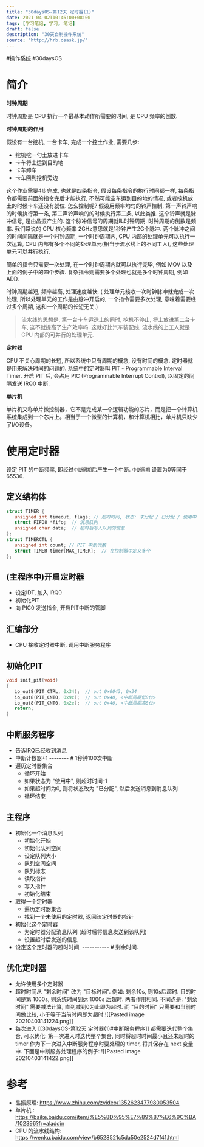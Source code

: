 ```yaml
---
title: "30daysOS-第12天 定时器(1)"
date: 2021-04-02T10:46:00+08:00
tags: [学习笔记, 学习, 笔记]
draft: false
description: "30天自制操作系统"
source: "http://hrb.osask.jp/"
---
```

#操作系统 #30daysOS 

# 简介

**时钟周期**

时钟周期是 CPU 执行一个最基本动作所需要的时间, 是 CPU 频率的倒数.

**时钟周期的作用**

假设有一台挖机, 一台卡车, 完成一个挖土作业, 需要几步:

- 挖机挖一勺土放进卡车
- 卡车将土运到目的地
- 卡车卸车
- 卡车回到挖机旁边

这个作业需要4步完成, 也就是四条指令, 假设每条指令的执行时间都一样, 每条指令都需要前面的指令完后才能执行, 不然可能空车运到目的地的情况, 或者挖机放土的时候卡车还没有就位. 怎么控制呢? 假设用频率均匀的铃声控制, 第一声铃声响的时候执行第一条, 第二声铃声响的的时候执行第二条, 以此类推.  这个铃声就是脉冲信号, 是由晶振产生的. 这个脉冲信号的周期就叫时钟周期. 时钟周期的倒数是频率. 我们常说的 CPU 核心频率 2GHz意思就是1秒钟产生2G个脉冲. 两个脉冲之间的时间间隔就是一个时钟周期, 一个时钟周期内, CPU 内部的处理单元可以执行一次运算, CPU 内部有多个不同的处理单元(相当于流水线上的不同工人), 这些处理单元可以并行执行.  

简单的指令只需要一次处理, 在一个时钟周期内就可以执行完毕, 例如 MOV 以及上面的例子中的四个步骤. 复杂指令则需要多个处理也就是多个时钟周期, 例如 ADD.

时钟周期越短, 频率越高, 处理速度越快. ( 处理单元接收一次时钟脉冲就完成一次处理, 所以处理单元的工作是由脉冲开启的, 一个指令需要多次处理, 意味着需要经过多个周期, 这和一个周期的长短无关.)

> 流水线的思想是, 第一台卡车运送土的同时, 挖机不停止, 将土放进第二台卡车, 这不就提高了生产效率吗. 这就好比汽车装配线, 流水线的上工人就是 CPU 内部的可并行的处理单元.

**定时器**

CPU 不关心周期的长短, 所以系统中只有周期的概念, 没有时间的概念. 定时器就是用来解决时间的问题的. 系统中的定时器叫 PIT - Programmable Interval Timer. 开启 PIT 后, 会占用 PIC (Programmable Interrupt Control), 以固定的间隔发送 IRQ0 中断.

**单片机**

 单片机又称单片微控制器，它不是完成某一个逻辑功能的芯片，而是把一个计算机系统集成到一个芯片上。相当于一个微型的计算机，和计算机相比，单片机只缺少了I/O设备。
 
 # 使用定时器
 
 设定 PIT 的中断频率, 即经过`中断周期`后产生一个中断.  `中断周期` 设置为0等同于65536.
 
 ## **定义结构体**
 
 ```c
struct TIMER {
	unsigned int timeout, flags; // 超时时间, 状态: 未分配 / 已分配 / 使用中
	struct FIFO8 *fifo;  // 消息队列
	unsigned char data;  // 超时后写入队列的信息
};
struct TIMERCTL {
	unsigned int count; // PIT 中断次数
	struct TIMER timer[MAX_TIMER];  // 在控制器中定义多个
};
```
 
 ## **(主程序中)开启定时器**
 
- 设定IDT, 加入 IRQ0
- 初始化PIT
- 向 PIC0 发送指令, 开启PIT中断的管脚

 ## **汇编部分**

- CPU 接收定时器中断, 调用中断服务程序

 ## **初始化PIT**

 ```c
 void init_pit(void)
{
	io_out8(PIT_CTRL, 0x34);  // out 0x0043, 0x34
	io_out8(PIT_CNT0, 0x9c);  // out 0x40, <中断周期低8位>
	io_out8(PIT_CNT0, 0x2e);  // out 0x40, <中断周期高8位>
	return;
}
 ```

 ## **中断服务程序**
 
- 告诉IRQ已经收到消息
- 中断计数器+1     -------- #  1秒钟100次中断
- 遍历定时器集合
	- 循环开始
	- 如果状态为 "使用中", 则超时时间-1
	- 如果超时间为0, 则将状态改为 "已分配", 然后发送消息到消息队列
	- 循环结束
 
## **主程序**

- 初始化一个消息队列
	- 初始化开始
	- 初始化队列空间
	- 设定队列大小
	- 队列空间空间
	- 队列标志
	- 读取指针
	- 写入指针
	- 初始化结束
- 取得一个定时器
	- 遍历定时器集合
	- 找到一个未使用的定时器, 返回该定时器的指针
- 初始化这个定时器
	- 为定时器分配消息队列 (超时后将信息发送到该队列)
	- 设置超时后发送的信息
- 设定这个定时器的超时时间, ----------- # 剩余时间.

## 优化定时器

- 允许使用多个定时器
- 超时时间从 "剩余时间" 改为 "目标时间". 例如: 剩余10s, 则10s后超时.  目的时间是第 1000s, 则系统时间到达 1000s 后超时. 两者作用相同. 不同点是: "剩余时间" 需要减法计算, 直到减到0为止即为超时.  而 "目的时间" 只需要和当前时间做比较, 小于等于当前时间即为超时.![[Pasted image 20210403141224.png]]
- 每次进入 [[30daysOS-第12天 定时器(1)#中断服务程序]] 都需要迭代整个集合, 可以优化: 第一次进入时迭代整个集合, 同时将超时时间最小且还未超时的 timer 作为下一次进入中断服务程序时要处理的 timer, 将其保存在 next 变量中. 下面是中断服务处理程序的例子: ![[Pasted image 20210403141422.png]]


 
# 参考

- 晶振原理: https://www.zhihu.com/zvideo/1352623477980053504
- 单片机 : https://baike.baidu.com/item/%E5%8D%95%E7%89%87%E6%9C%BA/102396?fr=aladdin
- CPU 的流水线结构: https://wenku.baidu.com/view/b6528521c5da50e2524d7f41.html